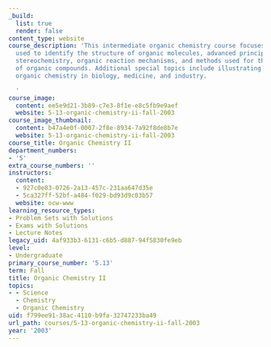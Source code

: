 ```yaml
---
_build:
  list: true
  render: false
content_type: website
course_description: 'This intermediate organic chemistry course focuses on the methods
  used to identify the structure of organic molecules, advanced principles of organic
  stereochemistry, organic reaction mechanisms, and methods used for the synthesis
  of organic compounds. Additional special topics include illustrating the role of
  organic chemistry in biology, medicine, and industry.

  '
course_image:
  content: ee5e9d21-3b89-c7e3-8f1e-e8c5fb9e9aef
  website: 5-13-organic-chemistry-ii-fall-2003
course_image_thumbnail:
  content: b47a4e0f-0007-2f8e-8934-7a92f8de8b7e
  website: 5-13-organic-chemistry-ii-fall-2003
course_title: Organic Chemistry II
department_numbers:
- '5'
extra_course_numbers: ''
instructors:
  content:
  - 927c0e83-0726-2a13-457c-231aa647d35e
  - 5ca327ff-52bf-a484-f029-bd93d9c03b57
  website: ocw-www
learning_resource_types:
- Problem Sets with Solutions
- Exams with Solutions
- Lecture Notes
legacy_uid: 4af933b3-6131-c6b5-d887-94f5830fe9eb
level:
- Undergraduate
primary_course_number: '5.13'
term: Fall
title: Organic Chemistry II
topics:
- - Science
  - Chemistry
  - Organic Chemistry
uid: f799ee91-38ac-4110-b9fa-32747233ba49
url_path: courses/5-13-organic-chemistry-ii-fall-2003
year: '2003'
---
```

